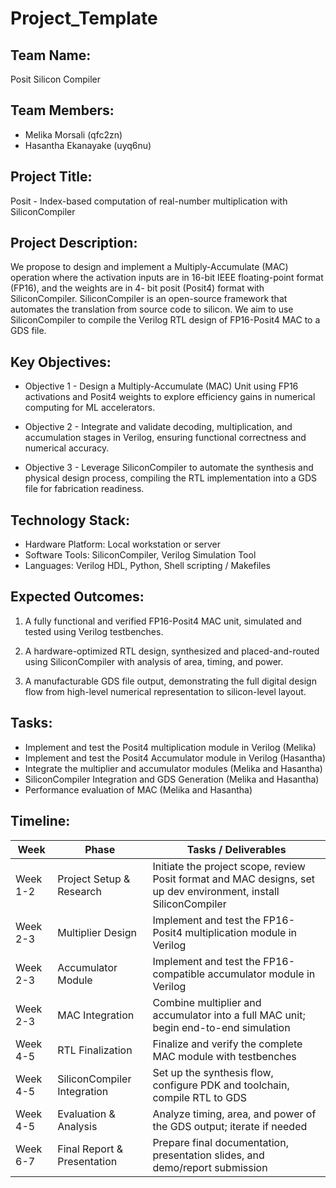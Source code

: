 # Project_Template

## Team Name: 
Posit Silicon Compiler

## Team Members:
- Melika Morsali (qfc2zn)
- Hasantha Ekanayake (uyq6nu)

## Project Title:
Posit - Index-based computation of real-number multiplication with SiliconCompiler

## Project Description:
We propose to design and implement a Multiply-Accumulate (MAC) operation where the
activation inputs are in 16-bit IEEE floating-point format (FP16), and the weights are in 4-
bit posit (Posit4) format with SiliconCompiler. SiliconCompiler is an open-source framework
that automates the translation from source code to silicon. We aim to use SiliconCompiler
to compile the Verilog RTL design of FP16-Posit4 MAC to a GDS file.

## Key Objectives:

- Objective 1 - Design a Multiply-Accumulate (MAC) Unit using FP16 activations and Posit4 weights to explore efficiency gains in numerical computing for ML accelerators.

- Objective 2 - Integrate and validate decoding, multiplication, and accumulation stages in Verilog, ensuring functional correctness and numerical accuracy.

- Objective 3 - Leverage SiliconCompiler to automate the synthesis and physical design process, compiling the RTL implementation into a GDS file for fabrication readiness.

## Technology Stack:
 - Hardware Platform: Local workstation or server 
 - Software Tools: SiliconCompiler, Verilog Simulation Tool
 - Languages: Verilog HDL, Python, Shell scripting / Makefiles 

## Expected Outcomes:
1. A fully functional and verified FP16-Posit4 MAC unit, simulated and tested using Verilog testbenches.

2. A hardware-optimized RTL design, synthesized and placed-and-routed using SiliconCompiler with analysis of area, timing, and power.

3. A manufacturable GDS file output, demonstrating the full digital design flow from high-level numerical representation to silicon-level layout.

## Tasks:

- Implement and test the Posit4 multiplication module in Verilog (Melika)
- Implement and test the Posit4 Accumulator module in Verilog (Hasantha)
- Integrate the multiplier and accumulator modules (Melika and Hasantha)
- SiliconCompiler Integration and GDS Generation (Melika and Hasantha)
- Performance evaluation of MAC (Melika and Hasantha)

## Timeline:

| **Week**     | **Phase**                          | **Tasks / Deliverables**                                                                 |
|--------------|------------------------------------|-------------------------------------------------------------------------------------------|
| Week 1-2     | Project Setup & Research         | Initiate the project scope, review Posit format and MAC designs, set up dev environment, install SiliconCompiler |
| Week 2-3    |  Multiplier Design    | Implement and test the FP16-Posit4 multiplication module in Verilog    |
| Week 2-3     | Accumulator Module               | Implement and test the FP16-compatible accumulator module in Verilog                        |
| Week 2-3       | MAC Integration                 | Combine multiplier and accumulator into a full MAC unit; begin end-to-end simulation      |
| Week 4-5      | RTL Finalization                | Finalize and verify the complete MAC module with testbenches                              |
| Week 4-5  | SiliconCompiler Integration      | Set up the synthesis flow, configure PDK and toolchain, compile RTL to GDS               |
| Week 4-5      | Evaluation & Analysis           | Analyze timing, area, and power of the GDS output; iterate if needed                      |
| Week 6-7      | Final Report & Presentation      | Prepare final documentation, presentation slides, and demo/report submission              |

